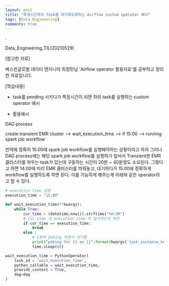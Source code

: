 ```yaml
---
layout: post
title: "특정시간까지 Task를 대기하도록하는 Airflow custom operator 예시"
tags: [Data Engineering]
comments: true
---
```


.

Data_Engineering_TIL(20210529)

[참고한 자료]

베스핀글로벌 데이터 엔지니어 최정민님 'Airflow operator 활용자료'를 공부하고 정리한 자료입니다.

[학습내용]


- task를 pending 시키다가 특정시간이 되면 하위 task를 실행하는 custom operator 예시


- 활용예시

DAG process

create transient EMR cluster --> wait_execution_time --> if 15:00 --> running spark job workflow

만약에 정확히 15:00에 spark job workflow를 실행해야하는 상황이라고 하자 그러나 DAG process에는 해당 spark job workflow를 실행하기 앞서서 Transient한 EMR 클러스터를 띄우는 task가 있는데 구동하는 시간이 20분 ~ 40분정도 소요된다. 그렇다고 하면 14:00에 미리 EMR 클러스터를 띄워놓고, 대기하다가 15:00에 정확하게 workflow를 실행하도록 하면 된다. 이를 가능하게 해주는게 아래와 같은 operator라고 할 수 있다.


```python
# execution time 설정
execution_time = "15:00"

def wait_execution_time(**kwargs):
    while True:
        cur_time = (datetime.now()).strftime("%H:%M")
        # cur_time 과 execution_time 이 일치하는지 확인
        if cur_time == execution_time:
            break
        else :
            # 1분씩 poking 하면서 대기함
            print("poking for {} on {}".format(kwargs['task_instance_key_str'],cur_time))
            time.sleep(60)

wait_execution_time = PythonOperator(
    task_id = 'wait_execution_time',
    python_callable = wait_execution_time,
    provide_context = True,
    dag=dag
)
```
